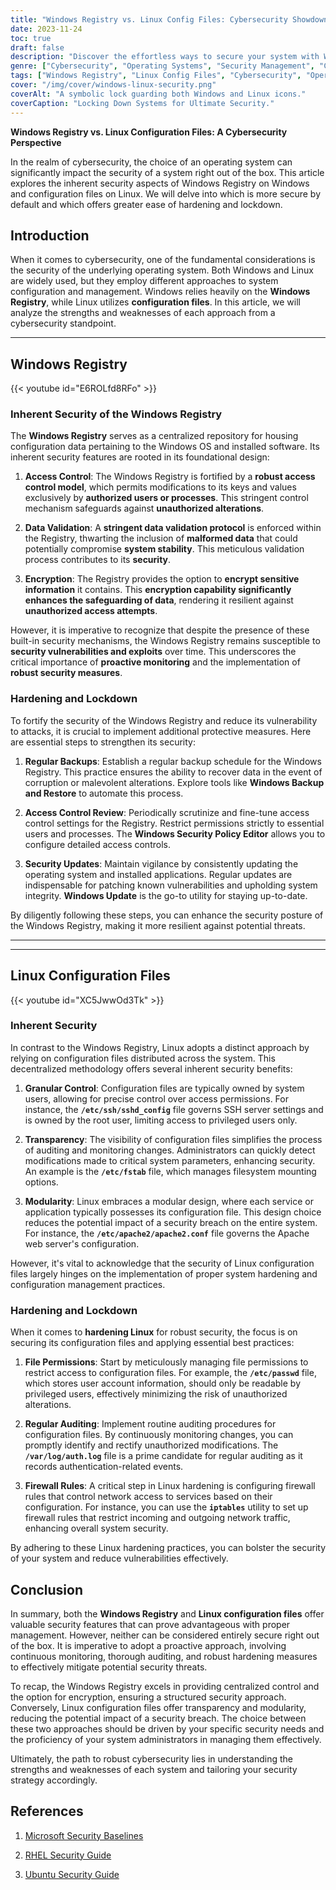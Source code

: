 ```yaml
---
title: "Windows Registry vs. Linux Config Files: Cybersecurity Showdown"
date: 2023-11-24
toc: true
draft: false
description: "Discover the effortless ways to secure your system with Windows Registry and Linux Config Files, ensuring top-notch cybersecurity."
genre: ["Cybersecurity", "Operating Systems", "Security Management", "Computer Technology", "Data Protection", "System Configuration", "IT Security", "Network Security", "Tech Comparisons", "Information Security"]
tags: ["Windows Registry", "Linux Config Files", "Cybersecurity", "Operating System Security", "System Configuration", "Hardening", "Data Protection", "IT Security", "Network Security", "Windows vs. Linux", "Security Measures", "System Administration", "Configuration Management", "Registry Security", "File Permissions", "Security Best Practices", "Cyber Threats", "Cyber Defense", "Inherent Security", "Computer Security", "System Vulnerabilities", "Registry Management", "Linux Security", "Access Control", "Encryption", "Configuration Files", "System Auditing", "Firewall Rules", "Cybersecurity Comparison", "System Vulnerabilities"]
cover: "/img/cover/windows-linux-security.png"
coverAlt: "A symbolic lock guarding both Windows and Linux icons."
coverCaption: "Locking Down Systems for Ultimate Security."
---
```


**Windows Registry vs. Linux Configuration Files: A Cybersecurity Perspective**

In the realm of cybersecurity, the choice of an operating system can significantly impact the security of a system right out of the box. This article explores the inherent security aspects of Windows Registry on Windows and configuration files on Linux. We will delve into which is more secure by default and which offers greater ease of hardening and lockdown. 

## Introduction

When it comes to cybersecurity, one of the fundamental considerations is the security of the underlying operating system. Both Windows and Linux are widely used, but they employ different approaches to system configuration and management. Windows relies heavily on the **Windows Registry**, while Linux utilizes **configuration files**. In this article, we will analyze the strengths and weaknesses of each approach from a cybersecurity standpoint.

______

## Windows Registry

{{< youtube id="E6ROLfd8RFo" >}}

### **Inherent Security of the Windows Registry**

The **Windows Registry** serves as a centralized repository for housing configuration data pertaining to the Windows OS and installed software. Its inherent security features are rooted in its foundational design:

1. **Access Control**: The Windows Registry is fortified by a **robust access control model**, which permits modifications to its keys and values exclusively by **authorized users or processes**. This stringent control mechanism safeguards against **unauthorized alterations**.

2. **Data Validation**: A **stringent data validation protocol** is enforced within the Registry, thwarting the inclusion of **malformed data** that could potentially compromise **system stability**. This meticulous validation process contributes to its **security**.

3. **Encryption**: The Registry provides the option to **encrypt sensitive information** it contains. This **encryption capability significantly enhances the safeguarding of data**, rendering it resilient against **unauthorized access attempts**.

However, it is imperative to recognize that despite the presence of these built-in security mechanisms, the Windows Registry remains susceptible to **security vulnerabilities and exploits** over time. This underscores the critical importance of **proactive monitoring** and the implementation of **robust security measures**.


### **Hardening and Lockdown**

To fortify the security of the Windows Registry and reduce its vulnerability to attacks, it is crucial to implement additional protective measures. Here are essential steps to strengthen its security:

1. **Regular Backups**: Establish a regular backup schedule for the Windows Registry. This practice ensures the ability to recover data in the event of corruption or malevolent alterations. Explore tools like **Windows Backup and Restore** to automate this process.

2. **Access Control Review**: Periodically scrutinize and fine-tune access control settings for the Registry. Restrict permissions strictly to essential users and processes. The **Windows Security Policy Editor** allows you to configure detailed access controls.

3. **Security Updates**: Maintain vigilance by consistently updating the operating system and installed applications. Regular updates are indispensable for patching known vulnerabilities and upholding system integrity. **Windows Update** is the go-to utility for staying up-to-date.

By diligently following these steps, you can enhance the security posture of the Windows Registry, making it more resilient against potential threats.

______
______

## Linux Configuration Files

{{< youtube id="XC5JwwOd3Tk" >}}

### **Inherent Security**

In contrast to the Windows Registry, Linux adopts a distinct approach by relying on configuration files distributed across the system. This decentralized methodology offers several inherent security benefits:

1. **Granular Control**: Configuration files are typically owned by system users, allowing for precise control over access permissions. For instance, the **`/etc/ssh/sshd_config`** file governs SSH server settings and is owned by the root user, limiting access to privileged users only.

2. **Transparency**: The visibility of configuration files simplifies the process of auditing and monitoring changes. Administrators can quickly detect modifications made to critical system parameters, enhancing security. An example is the **`/etc/fstab`** file, which manages filesystem mounting options.

3. **Modularity**: Linux embraces a modular design, where each service or application typically possesses its configuration file. This design choice reduces the potential impact of a security breach on the entire system. For instance, the **`/etc/apache2/apache2.conf`** file governs the Apache web server's configuration.

However, it's vital to acknowledge that the security of Linux configuration files largely hinges on the implementation of proper system hardening and configuration management practices.

### **Hardening and Lockdown**

When it comes to **hardening Linux** for robust security, the focus is on securing its configuration files and applying essential best practices:

1. **File Permissions**: Start by meticulously managing file permissions to restrict access to configuration files. For example, the **`/etc/passwd`** file, which stores user account information, should only be readable by privileged users, effectively minimizing the risk of unauthorized alterations.

2. **Regular Auditing**: Implement routine auditing procedures for configuration files. By continuously monitoring changes, you can promptly identify and rectify unauthorized modifications. The **`/var/log/auth.log`** file is a prime candidate for regular auditing as it records authentication-related events.

3. **Firewall Rules**: A critical step in Linux hardening is configuring firewall rules that control network access to services based on their configuration. For instance, you can use the **`iptables`** utility to set up firewall rules that restrict incoming and outgoing network traffic, enhancing overall system security.

By adhering to these Linux hardening practices, you can bolster the security of your system and reduce vulnerabilities effectively.


## **Conclusion**

In summary, both the **Windows Registry** and **Linux configuration files** offer valuable security features that can prove advantageous with proper management. However, neither can be considered entirely secure right out of the box. It is imperative to adopt a proactive approach, involving continuous monitoring, thorough auditing, and robust hardening measures to effectively mitigate potential security threats.

To recap, the Windows Registry excels in providing centralized control and the option for encryption, ensuring a structured security approach. Conversely, Linux configuration files offer transparency and modularity, reducing the potential impact of a security breach. The choice between these two approaches should be driven by your specific security needs and the proficiency of your system administrators in managing them effectively.

Ultimately, the path to robust cybersecurity lies in understanding the strengths and weaknesses of each system and tailoring your security strategy accordingly.

## References

1. [Microsoft Security Baselines](https://learn.microsoft.com/en-us/windows/security/operating-system-security/device-management/windows-security-configuration-framework/windows-security-baselines)

2. [RHEL Security Guide](https://access.redhat.com/documentation/en-us/red_hat_enterprise_linux/7/html/security_guide/index)

3. [Ubuntu Security Guide](https://ubuntu.com/security/certifications/docs/usg)




